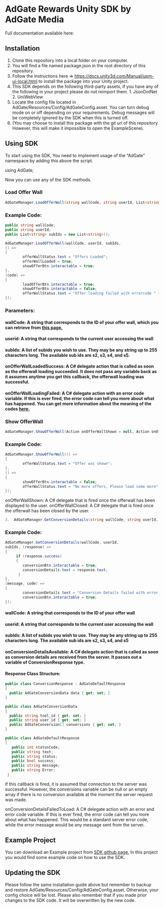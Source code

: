 # AdGate Rewards Unity SDK by AdGate Media 
Full documentation available here:
## Installation

1. Clone this repository into a local folder on your computer.
2. You will find a file named package.json in the root directory of this repository.
3. Follow the instructions here => https://docs.unity3d.com/Manual/upm-ui-local.html to install the package into your Unity project.
4. This SDK depends on the following third-party assets, if you have any of the following in your project please do not reimport them.
        1. JsonDotNet
        2. UniWebView
5. Locate the config file located in AdGate/Resources/Config/AdGateConfig.asset. You can turn debug mode on or off depending on your requirements. Debug messages will be completely ignored by the SDK when this is turned off.
6. (You may choose to install this package with the git url of this repository. However, this will make it impossible to open the ExampleScene).

## Using SDK
To start using the SDK, You need to implement usage of the “AdGate” namespace by adding this above the script.

using AdGate;

Now you can use any of the SDK methods.

### Load Offer Wall
``` c#
AdGateManager.LoadOfferWall(string wallCode, string userId, List<string> subIds = null, Action onOfferWallLoadedSuccess = null, Action<int> onOfferWallLoadingFailed = null);
```

### Example Code:

``` c#
public string wallCode;
public string userId;
public List<string> subIds = new List<string>();

AdGateManager.LoadOfferWall(wallCode, userId, subIds,
() =>
{
        offerWallStatus.text = "Offers Loaded";
        offerWallLoaded = true;
        showOfferBtn.interactable = true;
},
(code) =>
{
        loadOfferBtn.interactable = true;
        showOfferBtn.interactable = false;
        offerWallStatus.text = "Offer loading failed with errorcode " + code;
});
```

### Parameters:
#### wallCode: A string that corresponds to the ID of your offer wall, which you can retrieve from [this page.](https://panel.adgatemedia.com/affiliate/vc-walls)
#### userid: A string that corresponds to the current user accessing the wall
#### subIds: A list of subids you wish to use. They may be any string up to 255 characters long. The available sub ids are s2, s3, s4, and s5.
#### onOfferWallLoadedSuccess: A C# delegate action that is called as soon as the offerwall loading succeeded. It does not pass any variable back as it assumes anytime you get this callback, the offerwall loading was successful.
#### onOfferWallLoadingFailed: A C# delegate action with an error code variable. If this is ever fired, the error code can tell you more about what has happened. You can get more information about the meaning of the codes [here.](https://developer.android.com/reference/android/webkit/WebViewClient) 

### Show OfferWall
``` c#
AdGateManager.ShowOfferWall(Action onOfferWallShown = null, Action onOfferWallClosed = null);
```
### Example Code:

``` c#
AdGateManager.ShowOfferWall(() =>
{
        offerWallStatus.text = "Offer was shown";
},
() =>
{
        showOfferBtn.interactable = false;
        offerWallStatus.text = "No more offers, Please load some more";
});
```

onOfferWallShown: A C# delegate that is fired once the offerwall has been displayed to the user.
onOfferWallClosed: A C# delegate that is fired once the offerwall has been closed by the user.
``` c#
3.	AdGateManager.GetConversionDetails(string wallCode, string userId, List<string> subIds = null, Action<ConversionResponse> onConversionDetailsAvailable = null, Action<string, int> onConversionDetailsFailedToLoad = null);
```
### Example Code:

``` c#
AdGateManager.GetConversionDetails(wallCode, userId,
subIds, (response) =>
{
     if (response.success)
     {
        conversionBtn.interactable = true;
        conversionDetails.text = response.text;
      }
},
(message, code) =>
{
        conversionDetails.text = "Conversion Details failed with error " + message;
        conversionBtn.interactable = true;
});
```

#### wallCode: A string that corresponds to the ID of your offer wall
#### userid: A string that corresponds to the current user accessing the wall
#### subIds: A list of subids you wish to use. They may be any string up to 255 characters long. The available sub ids are s2, s3, s4, and s5
#### onConversionDetailsAvailable: A C# delegate action that is called as soon as conversion details are received from the server. It passes out a variable of ConversionResponse type. 

#### Response Class Structure:

``` c#    
public class ConversionResponse : AdGateDefaultResponse
{
  public AdGateConversionData data { get; set; }
}

public class AdGateConversionData
{
  public string tool_id { get; set; }
  public string user_id { get; set; }
  public AdGateConversion[] conversions { get; set; }
}

public class AdGateDefaultResponse
{
   public int statusCode;
   public string text;
   public string status;
   public bool success;
   public string message;
   public string Error;
 }
```
If this callback is fired, it is assumed that connection to the server was successful. However, the conversions variable can be null or an empty array if there is no conversion available at the moment the server request was made.

onConversionDetailsFailedToLoad: A C# delegate action with an error and error code variable. If this is ever fired, the error code can tell you more about what has happened. This would be a standard server error code, while the error message would be any message sent from the server.
## Example Project
You can download an Example project from [SDK github page.](https://github.com/adgatemedia/adgate-rewards-unity-sdk/releases/download/v1.0.0/AdGateExampleProjectV1.0.0.unitypackage) In this project you would find some example code on how to use the SDK. 

## Updating the SDK
Please follow the same installation guide above but remember to backup and restore AdGate/Resources/Config/AdGateConfig.asset. Otherwise, your config choice will be lost.
Please also remember that if you made prior changes to the SDK code. It will be overwritten by the new code.

